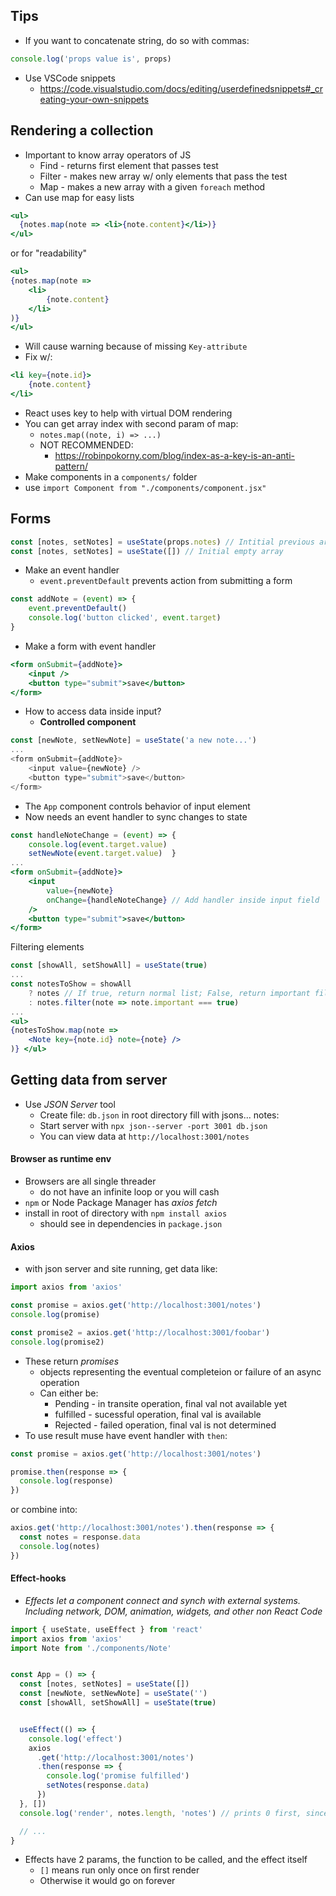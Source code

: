 ## Tips
- If you want to concatenate string, do so with commas:
```js
console.log('props value is', props)
```
- Use VSCode snippets
	- https://code.visualstudio.com/docs/editing/userdefinedsnippets#_creating-your-own-snippets
## Rendering a collection
- Important to know array operators of JS
	- Find - returns first element that passes test
	- Filter - makes new array w/ only elements that pass the test
	- Map - makes a new array with a given `foreach` method
- Can use map for easy lists
```jsx
<ul>
  {notes.map(note => <li>{note.content}</li>)}
</ul>
```
or for "readability"
```jsx
<ul>
{notes.map(note => 
	<li>            
		{note.content}
	</li>
)}
</ul>
```
- Will cause warning because of missing `Key-attribute`
- Fix w/:
```jsx
<li key={note.id}>
	{note.content}
</li>
```
- React uses key to help with virtual DOM rendering
- You can get array index with second param of map:
	- `notes.map((note, i) => ...)`
	- NOT RECOMMENDED:
		- https://robinpokorny.com/blog/index-as-a-key-is-an-anti-pattern/
- Make components in a `components/` folder
- use `import Component from "./components/component.jsx"`
## Forms
```js
const [notes, setNotes] = useState(props.notes) // Intitial previous array 
const [notes, setNotes] = useState([]) // Initial empty array
```
- Make an event handler
	- `event.preventDefault` prevents action from submitting a form
```jsx
const addNote = (event) => {    
	event.preventDefault()    
	console.log('button clicked', event.target)  
}
```
- Make a form with  event handler
```jsx
<form onSubmit={addNote}>        
	<input />        
	<button type="submit">save</button>   
</form>   
```
- How to access data inside input?
	- **Controlled component**
```js
const [newNote, setNewNote] = useState('a new note...')
...
<form onSubmit={addNote}>
	<input value={newNote} />        
	<button type="submit">save</button>
</form> 
```
- The `App` component controls behavior of input element
- Now needs an event handler to sync changes to state
```jsx
const handleNoteChange = (event) => {
	console.log(event.target.value)    
	setNewNote(event.target.value)  }
...
<form onSubmit={addNote}>
	<input
		value={newNote}
		onChange={handleNoteChange} // Add handler inside input field        
	/>
	<button type="submit">save</button>
</form> 
```
Filtering elements
```jsx
const [showAll, setShowAll] = useState(true)
...
const notesToShow = showAll    
	? notes // If true, return normal list; False, return important filter
	: notes.filter(note => note.important === true)
...
<ul>
{notesToShow.map(note =>          
	<Note key={note.id} note={note} />
)} </ul>
```
## Getting data from server
- Use *JSON Server* tool
	- Create file: `db.json` in root directory fill with jsons... notes:
	- Start server with `npx json--server -port 3001 db.json`
	- You can view data at `http://localhost:3001/notes`
#### Browser as runtime env
- Browsers are all single threader
	- do not have an infinite loop or you will cash
- `npm` or Node Package Manager has *axios fetch*
- install in root of directory with `npm install axios`
	- should see in dependencies in `package.json`
#### Axios
- with json server and site running, get data like:
```jsx
import axios from 'axios'

const promise = axios.get('http://localhost:3001/notes')
console.log(promise)

const promise2 = axios.get('http://localhost:3001/foobar')
console.log(promise2)
```
- These return *promises*
	- objects representing the eventual completeion or failure of an async operation
	- Can either be:
		- Pending - in transite operation, final val not available yet
		- fulfilled - sucessful operation, final val is available
		- Rejected - failed operation, final val is not determined
- To use result muse have event handler with `then`:
```jsx
const promise = axios.get('http://localhost:3001/notes')

promise.then(response => {
  console.log(response)
})
```
or combine into:
```jsx
axios.get('http://localhost:3001/notes').then(response => {
  const notes = response.data
  console.log(notes)
})
```
#### Effect-hooks
- *Effects let a component connect and synch with external systems. Including network, DOM, animation, widgets, and other non React Code*
```jsx
import { useState, useEffect } from 'react'
import axios from 'axios'
import Note from './components/Note'


const App = () => {
  const [notes, setNotes] = useState([])
  const [newNote, setNewNote] = useState('')
  const [showAll, setShowAll] = useState(true)


  useEffect(() => {
    console.log('effect')
    axios
      .get('http://localhost:3001/notes')
      .then(response => {
        console.log('promise fulfilled')
        setNotes(response.data)
      })
  }, [])
  console.log('render', notes.length, 'notes') // prints 0 first, since it has not recieved the data yer

  // ...
}
```
- Effects have 2 params, the function to be called, and the effect itself
	- `[]` means run only once on first render
	- Otherwise it would go on forever